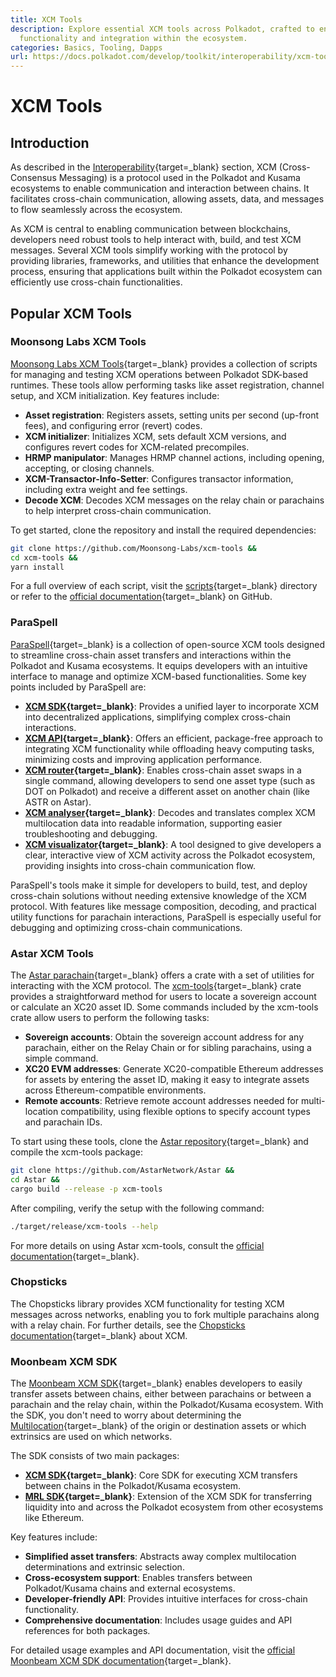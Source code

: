 ```yaml
---
title: XCM Tools
description: Explore essential XCM tools across Polkadot, crafted to enhance cross-chain
  functionality and integration within the ecosystem.
categories: Basics, Tooling, Dapps
url: https://docs.polkadot.com/develop/toolkit/interoperability/xcm-tools/
---
```


# XCM Tools

## Introduction

As described in the [Interoperability](/develop/interoperability){target=\_blank} section, XCM (Cross-Consensus Messaging) is a protocol used in the Polkadot and Kusama ecosystems to enable communication and interaction between chains. It facilitates cross-chain communication, allowing assets, data, and messages to flow seamlessly across the ecosystem.

As XCM is central to enabling communication between blockchains, developers need robust tools to help interact with, build, and test XCM messages. Several XCM tools simplify working with the protocol by providing libraries, frameworks, and utilities that enhance the development process, ensuring that applications built within the Polkadot ecosystem can efficiently use cross-chain functionalities.

## Popular XCM Tools

### Moonsong Labs XCM Tools

[Moonsong Labs XCM Tools](https://github.com/Moonsong-Labs/xcm-tools){target=\_blank} provides a collection of scripts for managing and testing XCM operations between Polkadot SDK-based runtimes. These tools allow performing tasks like asset registration, channel setup, and XCM initialization. Key features include:

- **Asset registration**: Registers assets, setting units per second (up-front fees), and configuring error (revert) codes.
- **XCM initializer**: Initializes XCM, sets default XCM versions, and configures revert codes for XCM-related precompiles.
- **HRMP manipulator**: Manages HRMP channel actions, including opening, accepting, or closing channels.
- **XCM-Transactor-Info-Setter**: Configures transactor information, including extra weight and fee settings.
- **Decode XCM**: Decodes XCM messages on the relay chain or parachains to help interpret cross-chain communication.

To get started, clone the repository and install the required dependencies:

```bash
git clone https://github.com/Moonsong-Labs/xcm-tools && 
cd xcm-tools &&
yarn install
```

For a full overview of each script, visit the [scripts](https://github.com/Moonsong-Labs/xcm-tools/tree/main/scripts){target=\_blank} directory or refer to the [official documentation](https://github.com/Moonsong-Labs/xcm-tools/blob/main/README.md){target=\_blank} on GitHub.

### ParaSpell

[ParaSpell](https://paraspell.xyz/){target=\_blank} is a collection of open-source XCM tools designed to streamline cross-chain asset transfers and interactions within the Polkadot and Kusama ecosystems. It equips developers with an intuitive interface to manage and optimize XCM-based functionalities. Some key points included by ParaSpell are:

- **[XCM SDK](https://paraspell.xyz/#xcm-sdk){target=\_blank}**: Provides a unified layer to incorporate XCM into decentralized applications, simplifying complex cross-chain interactions.
- **[XCM API](https://paraspell.xyz/#xcm-api){target=\_blank}**: Offers an efficient, package-free approach to integrating XCM functionality while offloading heavy computing tasks, minimizing costs and improving application performance.
- **[XCM router](https://paraspell.xyz/#xcm-router){target=\_blank}**: Enables cross-chain asset swaps in a single command, allowing developers to send one asset type (such as DOT on Polkadot) and receive a different asset on another chain (like ASTR on Astar).
- **[XCM analyser](https://paraspell.xyz/#xcm-analyser){target=\_blank}**: Decodes and translates complex XCM multilocation data into readable information, supporting easier troubleshooting and debugging.
- **[XCM visualizator](https://paraspell.xyz/#xcm-visualizator){target=\_blank}**: A tool designed to give developers a clear, interactive view of XCM activity across the Polkadot ecosystem, providing insights into cross-chain communication flow.

ParaSpell's tools make it simple for developers to build, test, and deploy cross-chain solutions without needing extensive knowledge of the XCM protocol. With features like message composition, decoding, and practical utility functions for parachain interactions, ParaSpell is especially useful for debugging and optimizing cross-chain communications.

### Astar XCM Tools

The [Astar parachain](https://github.com/AstarNetwork/Astar/tree/master){target=\_blank} offers a crate with a set of utilities for interacting with the XCM protocol. The [xcm-tools](https://github.com/AstarNetwork/Astar/tree/master/bin/xcm-tools){target=\_blank} crate provides a straightforward method for users to locate a sovereign account or calculate an XC20 asset ID. Some commands included by the xcm-tools crate allow users to perform the following tasks:

- **Sovereign accounts**: Obtain the sovereign account address for any parachain, either on the Relay Chain or for sibling parachains, using a simple command.
- **XC20 EVM addresses**: Generate XC20-compatible Ethereum addresses for assets by entering the asset ID, making it easy to integrate assets across Ethereum-compatible environments.
- **Remote accounts**: Retrieve remote account addresses needed for multi-location compatibility, using flexible options to specify account types and parachain IDs.

To start using these tools, clone the [Astar repository](https://github.com/AstarNetwork/Astar){target=\_blank} and compile the xcm-tools package:

```bash
git clone https://github.com/AstarNetwork/Astar &&
cd Astar &&
cargo build --release -p xcm-tools
```

After compiling, verify the setup with the following command:

```bash
./target/release/xcm-tools --help
```
For more details on using Astar xcm-tools, consult the [official documentation](https://docs.astar.network/docs/learn/interoperability/xcm/integration/tools/){target=\_blank}.

### Chopsticks

The Chopsticks library provides XCM functionality for testing XCM messages across networks, enabling you to fork multiple parachains along with a relay chain. For further details, see the [Chopsticks documentation](/tutorials/polkadot-sdk/testing/fork-live-chains/){target=\_blank} about XCM.

### Moonbeam XCM SDK

The [Moonbeam XCM SDK](https://github.com/moonbeam-foundation/xcm-sdk){target=\_blank} enables developers to easily transfer assets between chains, either between parachains or between a parachain and the relay chain, within the Polkadot/Kusama ecosystem. With the SDK, you don't need to worry about determining the [Multilocation](https://github.com/polkadot-fellows/xcm-format?tab=readme-ov-file#7-universal-consensus-location-identifiers){target=\_blank} of the origin or destination assets or which extrinsics are used on which networks.

The SDK consists of two main packages:

- **[XCM SDK](https://github.com/moonbeam-foundation/xcm-sdk/tree/main/packages/sdk){target=\_blank}**: Core SDK for executing XCM transfers between chains in the Polkadot/Kusama ecosystem.
- **[MRL SDK](https://github.com/moonbeam-foundation/xcm-sdk/tree/main/packages/mrl){target=\_blank}**: Extension of the XCM SDK for transferring liquidity into and across the Polkadot ecosystem from other ecosystems like Ethereum.

Key features include:

- **Simplified asset transfers**: Abstracts away complex multilocation determinations and extrinsic selection.
- **Cross-ecosystem support**: Enables transfers between Polkadot/Kusama chains and external ecosystems.
- **Developer-friendly API**: Provides intuitive interfaces for cross-chain functionality.
- **Comprehensive documentation**: Includes usage guides and API references for both packages.

For detailed usage examples and API documentation, visit the [official Moonbeam XCM SDK documentation](https://moonbeam-foundation.github.io/xcm-sdk/latest/){target=\_blank}.
